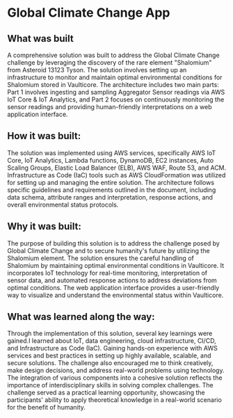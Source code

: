 # Global Climate Change App
## What was built
A comprehensive solution was built to address the Global Climate Change challenge by leveraging the discovery of the rare element "Shalomium" from Asteroid 13123 Tyson. The solution involves setting up an infrastructure to monitor and maintain optimal environmental conditions for Shalomium stored in Vaulticore. The architecture includes two main parts: Part 1 involves ingesting and sampling Aggregator Sensor readings via AWS IoT Core & IoT Analytics, and Part 2 focuses on continuously monitoring the sensor readings and providing human-friendly interpretations on a web application interface.
## How it was built:
The solution was implemented using AWS services, specifically AWS IoT Core, IoT Analytics, Lambda functions, DynamoDB, EC2 instances, Auto Scaling Groups, Elastic Load Balancer (ELB), AWS WAF, Route 53, and ACM. Infrastructure as Code (IaC) tools such as AWS CloudFormation was utilized for setting up and managing the entire solution. The architecture follows specific guidelines and requirements outlined in the document, including data schema, attribute ranges and interpretation, response actions, and overall environmental status protocols.
## Why it was built:
The purpose of building this solution is to address the challenge posed by Global Climate Change and to secure humanity's future by utilizing the Shalomium element. The solution ensures the careful handling of Shalomium by maintaining optimal environmental conditions in Vaulticore. It incorporates IoT technology for real-time monitoring, interpretation of sensor data, and automated response actions to address deviations from optimal conditions. The web application interface provides a user-friendly way to visualize and understand the environmental status within Vaulticore.
## What was learned along the way:
Through the implementation of this solution, several key learnings were gained.I learned about IoT, data engineering, cloud infrastructure, CI/CD, and Infrastructure as Code (IaC). Gaining hands-on experience with AWS services and best practices in setting up highly available, scalable, and secure solutions. The challenge also encouraged me to think creatively, make design decisions, and address real-world problems using technology. The integration of various components into a cohesive solution reflects the importance of interdisciplinary skills in solving complex challenges. The challenge served as a practical learning opportunity, showcasing the participants' ability to apply theoretical knowledge in a real-world scenario for the benefit of humanity.
